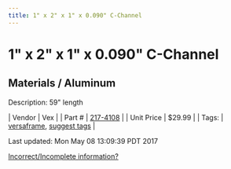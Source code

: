 ```yaml
---
title: 1" x 2" x 1" x 0.090" C-Channel
---
```


# 1" x 2" x 1" x 0.090" C-Channel
## Materials / Aluminum
Description: 	59" length 

| Vendor | Vex | 
| Part # | [217-4108](http://www.vexrobotics.com/vexpro/versaframe/versaframestock.html) | 
| Unit Price | $29.99 | 
| Tags: | [versaframe](https://jgermita.github.io/frc-parts/search/?q=versaframe), [suggest tags](https://docs.google.com/forms/d/e/1FAIpQLSeWyY8v3RgOty-MyWmh9U0iivNYN_molChYyS-0U-o-kOAv_g/viewform) | 

Last updated: Mon May 08 13:09:39 PDT 2017

 [Incorrect/Incomplete information?](https://docs.google.com/forms/d/e/1FAIpQLSeWyY8v3RgOty-MyWmh9U0iivNYN_molChYyS-0U-o-kOAv_g/viewform)